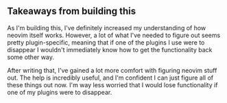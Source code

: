 ## Takeaways from building this
As I'm building this, I've definitely increased my understanding of how neovim itself works. However, a lot of what I've needed to figure out seems pretty plugin-specific, meaning that if one of the plugins I use were to disappear I wouldn't immediately know how to get the functionality back some other way.

After writing that, I've gained a lot more comfort with figuring neovim stuff out. The help is incredibly useful, and I'm confident I can just figure all of these things out now. I'm way less worried that I would lose functionality if one of my plugins were to disappear.
